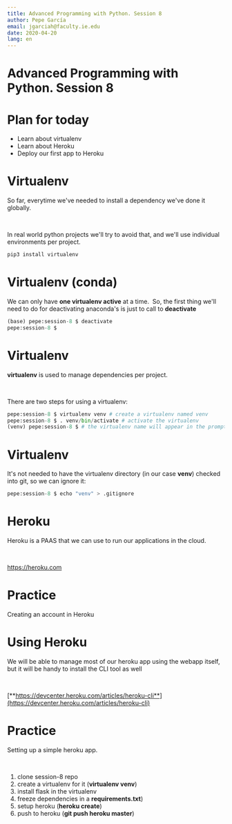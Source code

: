 ```yaml
---
title: Advanced Programming with Python. Session 8
author: Pepe García
email: jgarciah@faculty.ie.edu
date: 2020-04-20
lang: en
---
```


Advanced Programming with Python. Session 8
===========================================


Plan for today
==============

-   Learn about virtualenv
-   Learn about Heroku
-   Deploy our first app to Heroku

Virtualenv
==========

So far, everytime we\'ve needed to install a dependency we\'ve done it
globally.

 

In real world python projects we\'ll try to avoid that, and we\'ll use
individual environments per project.

```python
pip3 install virtualenv
```

Virtualenv (conda)
==================

We can only have **one virtualenv active** at a time.  So, the first
thing we\'ll need to do for deactivating anaconda\'s is just to call to
**deactivate**

```python
(base) pepe:session-8 $ deactivate
pepe:session-8 $
```

Virtualenv
==========

**virtualenv** is used to manage dependencies per project.

 

There are two steps for using a virtualenv:

```python
pepe:session-8 $ virtualenv venv # create a virtualenv named venv
pepe:session-8 $ . venv/bin/activate # activate the virtualenv
(venv) pepe:session-8 $ # the virtualenv name will appear in the prompt
```

Virtualenv
==========

It\'s not needed to have the virtualenv directory (in our case **venv**)
checked into git, so we can ignore it:

```python
pepe:session-8 $ echo "venv" > .gitignore
```

Heroku
======

Heroku is a PAAS that we can use to run our applications in the cloud.

 

https://heroku.com

Practice
========

Creating an account in Heroku

Using Heroku
============

We will be able to manage most of our heroku app using the webapp
itself, but it will be handy to install the CLI tool as well

 

[**https://devcenter.heroku.com/articles/heroku-cli**](https://devcenter.heroku.com/articles/heroku-cli)

Practice
========

Setting up a simple heroku app.

 

1.  clone session-8 repo
2.  create a virtualenv for it (**virtualenv venv**)
3.  install flask in the virtualenv
4.  freeze dependencies in a **requirements.txt**)
5.  setup heroku (**heroku create**)
6.  push to heroku (**git push heroku master**)
